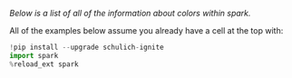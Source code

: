 *Below is a list of all of the information about colors within spark.*

All of the examples below assume you already have a cell at the top with:

```python
!pip install --upgrade schulich-ignite
import spark
%reload_ext spark
```